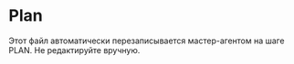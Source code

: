 # Plan

Этот файл автоматически перезаписывается мастер-агентом на шаге PLAN. Не редактируйте вручную.
